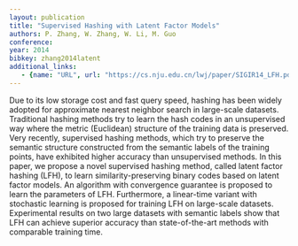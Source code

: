 ```yaml
---
layout: publication
title: "Supervised Hashing with Latent Factor Models"
authors: P. Zhang, W. Zhang, W. Li, M. Guo
conference: 
year: 2014
bibkey: zhang2014latent
additional_links:
   - {name: "URL", url: "https://cs.nju.edu.cn/lwj/paper/SIGIR14_LFH.pdf"}   
---
```

Due to its low storage cost and fast query speed, hashing
has been widely adopted for approximate nearest neighbor
search in large-scale datasets. Traditional hashing methods
try to learn the hash codes in an unsupervised way where
the metric (Euclidean) structure of the training data is preserved.
Very recently, supervised hashing methods, which
try to preserve the semantic structure constructed from the
semantic labels of the training points, have exhibited higher
accuracy than unsupervised methods. In this paper, we
propose a novel supervised hashing method, called latent
factor hashing (LFH), to learn similarity-preserving binary
codes based on latent factor models. An algorithm with
convergence guarantee is proposed to learn the parameters
of LFH. Furthermore, a linear-time variant with stochastic
learning is proposed for training LFH on large-scale datasets.
Experimental results on two large datasets with semantic
labels show that LFH can achieve superior accuracy than
state-of-the-art methods with comparable training time.
